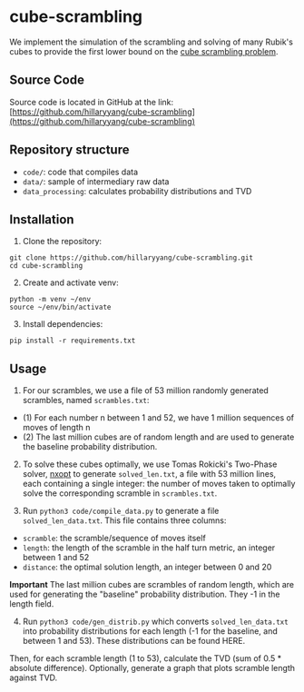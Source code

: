 # cube-scrambling
We implement the simulation of the scrambling and solving of many Rubik's cubes to provide the first lower bound on the [cube scrambling problem](https://theconversation.com/how-hard-is-it-to-scramble-rubiks-cube-129916).

## Source Code
Source code is located in GitHub at the link: [https://github.com/hillaryyang/cube-scrambling](https://github.com/hillaryyang/cube-scrambling)

## Repository structure
* `code/`: code that compiles data 
* `data/`: sample of intermediary raw data
* `data_processing`: calculates probability distributions and TVD

## Installation
1. Clone the repository:
```
git clone https://github.com/hillaryyang/cube-scrambling.git
cd cube-scrambling
```

2. Create and activate venv:
```
python -m venv ~/env
source ~/env/bin/activate  
```

3. Install dependencies:
```
pip install -r requirements.txt
```

## Usage
1. For our scrambles, we use a file of 53 million randomly generated scrambles, named `scrambles.txt`:
* (1) For each number n between 1 and 52, we have 1 million sequences of moves of length n 
* (2) The last million cubes are of random length and are used to generate the baseline probability distribution.

2. To solve these cubes optimally, we use Tomas Rokicki's Two-Phase solver, [nxopt](https://github.com/rokicki/cube20src) to generate `solved_len.txt`, a file with 53 million lines, each containing a single integer: the number of moves taken to optimally solve the corresponding scramble in `scrambles.txt`.

3. Run `python3 code/compile_data.py` to generate a file `solved_len_data.txt`. This file contains three columns:
* `scramble`: the scramble/sequence of moves itself
* `length`: the length of the scramble in the half turn metric, an integer between 1 and 52
* `distance`: the optimal solution length, an integer between 0 and 20

**Important** The last million cubes are scrambles of random length, which are used for generating the "baseline" probability distribution. They -1 in the length field.

4. Run `python3 code/gen_distrib.py` which converts `solved_len_data.txt` into probability distributions for each length (-1 for the baseline, and between 1 and 53). These distributions can be found HERE.

Then, for each scramble length (1 to 53), calculate the TVD (sum of 0.5 * absolute difference). Optionally, generate a graph that plots scramble length against TVD.